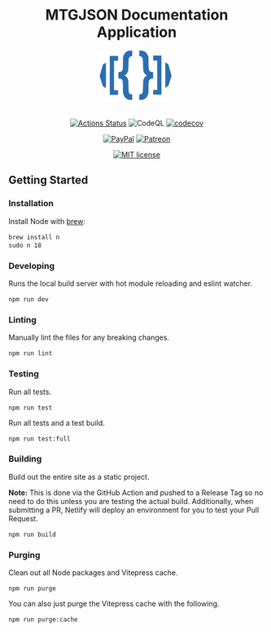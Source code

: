 <!-- markdownlint-disable-next-line -->
<div align="center">

# MTGJSON Documentation Application

<img src="./docs/public/images/assets/logo-mtgjson.svg" height="100px">
<br />
<br />

[![Actions Status](https://github.com/mtgjson/mtgjson-website/workflows/Node%20CI/badge.svg)](https://github.com/mtgjson/mtgjson-website/actions)
![CodeQL](https://github.com/mtgjson/mtgjson-website/workflows/CodeQL/badge.svg)
[![codecov](https://codecov.io/gh/mtgjson/mtgjson-website/branch/main/graph/badge.svg)](https://codecov.io/gh/mtgjson/mtgjson-website)

[![PayPal](https://img.shields.io/static/v1.svg?label=PayPal&message=Support%20MTGJSON&color=Blue&logo=paypal)](https://paypal.me/zachhalpern)
[![Patreon](https://img.shields.io/static/v1.svg?label=Patreon&message=Support%20MTGJSON&color=Orange&logo=patreon)](https://patreon.com/mtgjson)

[![MIT license](https://img.shields.io/badge/License-MIT-blue.svg)](https://github.com/mtgjson/mtgjson-website/blob/master/LICENSE)

</div>

## Getting Started

### **Installation**

Install Node with [brew](https://brew.sh):

```
brew install n
sudo n 18
```

### **Developing**

Runs the local build server with hot module reloading and eslint watcher.

```
npm run dev
```

### **Linting**

Manually lint the files for any breaking changes.

```
npm run lint
```

### **Testing**

Run all tests.

```
npm run test
```

Run all tests and a test build.

```
npm run test:full
```

### **Building**

Build out the entire site as a static project.

**Note:** This is done via the GitHub Action and pushed to a Release Tag so no need to do this unless you are testing the actual build. Additionally, when submitting a PR, Netlify will deploy an environment for you to test your Pull Request.

```
npm run build
```

### **Purging**

Clean out all Node packages and Vitepress cache.

```
npm run purge
```

You can also just purge the Vitepress cache with the following.

```
npm run purge:cache
```
